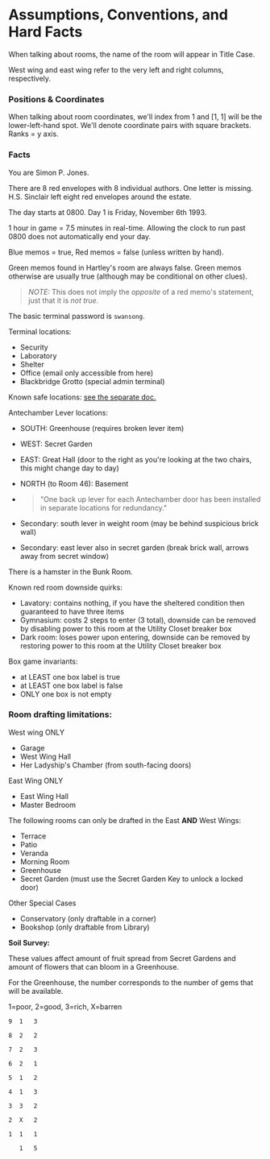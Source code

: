# Assumptions, Conventions, and Hard Facts

When talking about rooms, the name of the room will appear in Title Case.

West wing and east wing refer to the very left and right columns, respectively.

### Positions & Coordinates

When talking about room coordinates, we'll index from 1 and [1, 1] will be the lower-left-hand spot. We'll denote coordinate pairs with square brackets. Ranks = y axis.

### Facts

You are Simon P. Jones.

There are 8 red envelopes with 8 individual authors. One letter is missing. H.S. Sinclair left eight red envelopes around the estate.

The day starts at 0800. Day 1 is Friday, November 6th 1993.

1 hour in game = 7.5 minutes in real-time. Allowing the clock to run past 0800 does not automatically end your day.

Blue memos = true, Red memos = false (unless written by hand).

Green memos found in Hartley's room are always false. Green memos otherwise are usually true (although may be conditional on other clues).

> _NOTE:_ This does not imply the _opposite_ of a red memo's statement, just that it is _not true._

The basic terminal password is `swansong`.

Terminal locations:
- Security
- Laboratory
- Shelter
- Office (email only accessible from here)
- Blackbridge Grotto (special admin terminal)

Known safe locations: [see the separate doc.](./dates-combinations-safes.md)

Antechamber Lever locations:
- SOUTH: Greenhouse (requires broken lever item)
- WEST: Secret Garden
- EAST: Great Hall (door to the right as you're looking at the two chairs, this might change day to day)
- NORTH (to Room 46): Basement
- > "One back up lever for each Antechamber door has been installed in separate locations for redundancy."

- Secondary: south lever in weight room (may be behind suspicious brick wall)
- Secondary: east lever also in secret garden (break brick wall, arrows away from secret window)

There is a hamster in the Bunk Room.

Known red room downside quirks:
- Lavatory: contains nothing, if you have the sheltered condition then guaranteed to have three items
- Gymnasium: costs 2 steps to enter (3 total), downside can be removed by disabling power to this room at the Utility Closet breaker box
- Dark room: loses power upon entering, downside can be removed by restoring power to this room at the Utility Closet breaker box

Box game invariants:
- at LEAST one box label is true
- at LEAST one box label is false
- ONLY one box is not empty

### Room drafting limitations:

West wing ONLY
- Garage
- West Wing Hall
- Her Ladyship's Chamber (from south-facing doors)

East Wing ONLY
- East Wing Hall
- Master Bedroom

The following rooms can only be drafted in the East **AND** West Wings:
- Terrace
- Patio
- Veranda
- Morning Room
- Greenhouse
- Secret Garden (must use the Secret Garden Key to unlock a locked door)

Other Special Cases
- Conservatory (only draftable in a corner)
- Bookshop (only draftable from Library)

**Soil Survey:**

These values affect amount of fruit spread from Secret Gardens and amount of flowers that can bloom in a Greenhouse.

For the Greenhouse, the number corresponds to the number of gems that will be available.

1=poor, 2=good, 3=rich, X=barren

```
9  1   3

8  2   2

7  2   3

6  2   1

5  1   2

4  1   3

3  3   2

2  X   2

1  1   1

   1   5
```
